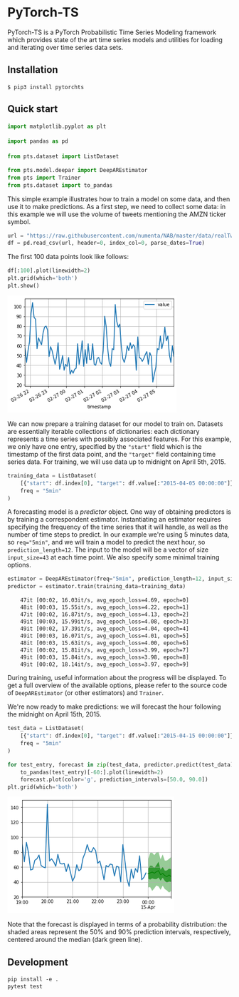 # PyTorch-TS

PyTorch-TS is a PyTorch Probabilistic Time Series Modeling framework which provides state of the art time series models and utilities for loading and iterating over time series data sets.

## Installation

```
$ pip3 install pytorchts
```

## Quick start

```python
import matplotlib.pyplot as plt

import pandas as pd

from pts.dataset import ListDataset
```


```python
from pts.model.deepar import DeepAREstimator
from pts import Trainer
from pts.dataset import to_pandas
```

This simple example illustrates how to train a model on some data, and then use it to make predictions. As a first step, we need to collect some data: in this example we will use the volume of tweets mentioning the AMZN ticker symbol.


```python
url = "https://raw.githubusercontent.com/numenta/NAB/master/data/realTweets/Twitter_volume_AMZN.csv"
df = pd.read_csv(url, header=0, index_col=0, parse_dates=True)
```

The first 100 data points look like follows:


```python
df[:100].plot(linewidth=2)
plt.grid(which='both')
plt.show()
```

![png](examples/images/readme_0.png)


We can now prepare a training dataset for our model to train on. Datasets are essentially iterable collections of dictionaries: each dictionary represents a time series with possibly associated features. For this example, we only have one entry, specified by the `"start"` field which is the timestamp of the first data point, and the `"target"` field containing time series data. For training, we will use data up to midnight on April 5th, 2015.


```python
training_data = ListDataset(
    [{"start": df.index[0], "target": df.value[:"2015-04-05 00:00:00"]}],
    freq = "5min"
)
```

A forecasting model is a *predictor* object. One way of obtaining predictors is by training a correspondent estimator. Instantiating an estimator requires specifying the frequency of the time series that it will handle, as well as the number of time steps to predict. In our example we're using 5 minutes data, so `req="5min"`, and we will train a model to predict the next hour, so `prediction_length=12`. The input to the model will be a vector of size `input_size=43` at each time point.  We also specify some minimal training options.


```python
estimator = DeepAREstimator(freq="5min", prediction_length=12, input_size=43, trainer=Trainer(epochs=10))
predictor = estimator.train(training_data=training_data)
```
```
    47it [00:02, 16.03it/s, avg_epoch_loss=4.69, epoch=0]
    48it [00:03, 15.55it/s, avg_epoch_loss=4.22, epoch=1]
    47it [00:02, 16.87it/s, avg_epoch_loss=4.13, epoch=2]
    49it [00:03, 15.99it/s, avg_epoch_loss=4.08, epoch=3]
    49it [00:02, 17.39it/s, avg_epoch_loss=4.04, epoch=4]
    49it [00:03, 16.07it/s, avg_epoch_loss=4.01, epoch=5]
    48it [00:03, 15.63it/s, avg_epoch_loss=4.00, epoch=6]   
    47it [00:02, 15.81it/s, avg_epoch_loss=3.99, epoch=7]
    49it [00:03, 15.84it/s, avg_epoch_loss=3.98, epoch=8]
    49it [00:02, 18.14it/s, avg_epoch_loss=3.97, epoch=9]
```

During training, useful information about the progress will be displayed. To get a full overview of the available options, please refer to the source code of `DeepAREstimator` (or other estimators) and `Trainer`.

We're now ready to make predictions: we will forecast the hour following the midnight on April 15th, 2015.


```python
test_data = ListDataset(
    [{"start": df.index[0], "target": df.value[:"2015-04-15 00:00:00"]}],
    freq = "5min"
)
```


```python
for test_entry, forecast in zip(test_data, predictor.predict(test_data)):
    to_pandas(test_entry)[-60:].plot(linewidth=2)
    forecast.plot(color='g', prediction_intervals=[50.0, 90.0])
plt.grid(which='both')
```

![png](examples/images/readme_1.png)


Note that the forecast is displayed in terms of a probability distribution: the shaded areas represent the 50% and 90% prediction intervals, respectively, centered around the median (dark green line).


## Development

```
pip install -e .
pytest test
```
